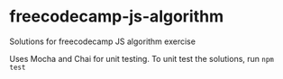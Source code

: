 # freecodecamp-js-algorithm
Solutions for freecodecamp JS algorithm exercise

Uses Mocha and Chai for unit testing. To unit test the solutions, run `npm test`